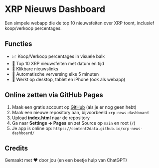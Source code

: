 # XRP Nieuws Dashboard

Een simpele webapp die de top 10 nieuwsfeiten over XRP toont, inclusief koop/verkoop percentages.

## Functies
- 📈 Koop/Verkoop percentages in visuele balk
- 📰 Top 10 XRP nieuwsfeiten met datum en tijd
- 🔗 Klikbare nieuwslinks
- 🔄 Automatische verversing elke 5 minuten
- 📱 Werkt op desktop, tablet en iPhone (ook als webapp)

## Online zetten via GitHub Pages
1. Maak een gratis account op [GitHub](https://github.com) (als je er nog geen hebt)
2. Maak een nieuwe repository aan, bijvoorbeeld `xrp-news-dashboard`
3. Upload **index.html** naar de repository
4. Ga naar **Settings → Pages** en zet Source op `main` en root (`/`)
5. Je app is online op: `https://content2data.github.io/xrp-news-dashboard/`

## Credits
Gemaakt met ❤️ door jou (en een beetje hulp van ChatGPT)
